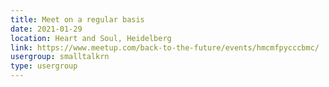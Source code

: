 ```yaml
---
title: Meet on a regular basis
date: 2021-01-29
location: Heart and Soul, Heidelberg
link: https://www.meetup.com/back-to-the-future/events/hmcmfpycccbmc/
usergroup: smalltalkrn
type: usergroup
---
```

